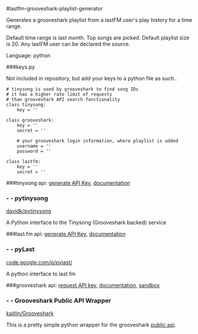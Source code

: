#lastfm-grooveshark-playlist-generator

Generates a grooveshark playlist from a lastFM user's play history for a time range.

Default time range is last month. Top songs are picked. Default playlist size is 20. Any lastFM user can be declared the source.

Language: python

###keys.py 

Not included in repository, but add your keys to a python file as such..

```
# tinysong is used by grooveshark to find song IDs
# it has a higher rate limit of requests
# than grooveshark API search functionality
class tinysong:
    key = ''
    
class grooveshark:
    key = ''
    secret = ''
    
    # your grooveshark login information, where playlist is added
    username = ''
    password = ''

class lastfm:
    key = ''
    secret = ''
```

###tinysong api: [generate API Key](http://www.tinysong.com/api), [documentation](http://www.tinysong.com/api)
### - - pytinysong
[davidk/pytinysong](https://github.com/davidk/pytinysong)

A Python interface to the Tinysong (Grooveshark backed) service

###last.fm api: [generate API Key](http://www.last.fm/api/account/create), [documentation](http://www.last.fm/api)

### - - pyLast
[code.google.com/p/pylast/](https://code.google.com/p/pylast/)

A python interface to last.fm

###grooveshark api: [request API key](http://developers.grooveshark.com/api), [documentation](http://developers.grooveshark.com/docs/public_api/v3/), [sandbox](http://developers.grooveshark.com/docs/public_api/v3/sandbox)


### - - Grooveshark Public API Wrapper
[kaitlin/Grooveshark](https://github.com/kaitlin/Grooveshark)

This is a pretty simple python wrapper for the grooveshark [public api](http://developers.grooveshark.com/api).